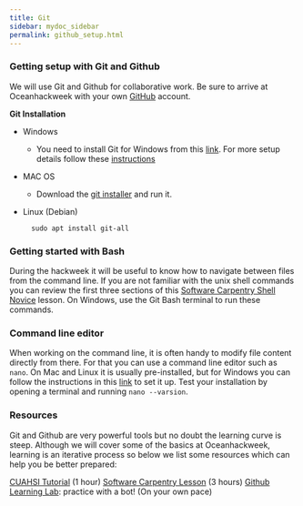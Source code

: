 ```yaml
---
title: Git 
sidebar: mydoc_sidebar
permalink: github_setup.html
---
```


### Getting setup with Git and Github

We will use Git and Github for collaborative work. Be sure to arrive at Oceanhackweek with your own [GitHub](https://github.com/) account.

**Git Installation**


* Windows
  - You need to install Git for Windows from this [link](https://gitforwindows.org/). For more setup details follow these [instructions](https://carpentries.github.io/workshop-template/#shell)

* MAC OS

  - Download the [git installer](https://git-scm.com/download/mac) and run it.

* Linux (Debian)

  ```
    sudo apt install git-all
  ```

### Getting started with Bash

During the hackweek it will be useful to know how to navigate between files from the command line. If you are not familiar with the unix shell commands you can review the first three sections of this [Software Carpentry Shell Novice](https://swcarpentry.github.io/shell-novice/) lesson. On Windows, use the Git Bash terminal to run these commands.


### Command line editor

When working on the command line, it is often handy to modify file content directly from there. For that you can use a command line editor such as `nano`. On Mac and Linux it is usually pre-installed, but for Windows you can follow the instructions in this [link](http://carpentries.github.io/workshop-template/#editor) to set it up. Test your installation by opening a terminal and running `nano --varsion`.

### Resources

Git and Github are very powerful tools but no doubt the learning curve is steep. Although we will cover some of the basics at Oceanhackweek, learning is an iterative process so below we list some resources which can help you be better prepared:

[CUAHSI Tutorial](https://www.youtube.com/watch?v=Bc5BO9gPC9w&feature=youtu.be) (1 hour)
[Software Carpentry Lesson](http://swcarpentry.github.io/git-novice/) (3 hours)
[Github Learning Lab](https://lab.github.com/): practice with a bot! (On your own pace)


